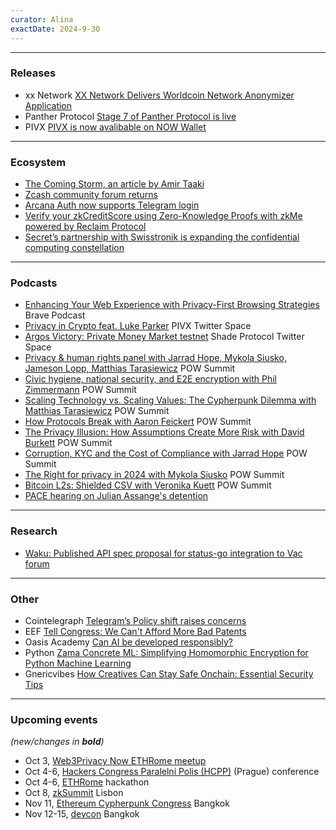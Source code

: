 ```yaml
---
curator: Alina
exactDate: 2024-9-30
---
```


<!--
### Research

### Ecosystem

### Grants

### Releases

### Podcasts

### Governments

### Other
-->

---

### Releases
- xx Network [XX Network Delivers Worldcoin Network Anonymizer Application](https://patcrypt.com/xx-network-delivers-worldcoin-network-anonymizer-application/)
- Panther Protocol [Stage 7 of Panther Protocol is live](https://blog.pantherprotocol.io/testnet-stage-7-is-now-live-with-simulated-swaps-data-escrow-and-more/)
- PIVX [PIVX is now avalibable on NOW Wallet](https://x.com/_PIVX/status/1838930400921399331)
  
---

### Ecosystem
- [The Coming Storm, an article by Amir Taaki](https://dark.fi/insights/the-coming-storm.html)
- [Zcash community forum returns](https://forum.zcashcommunity.com/t/shawn-returning/48872)
- [Arcana Auth now supports Telegram login](https://docs.arcana.network/setup/config-social/telegram-oauth/)
- [Verify your zkCreditScore using Zero-Knowledge Proofs with zkMe powered by Reclaim Protocol](https://x.com/reclaimprotocol/status/1838129141037850905)
- [Secret’s partnership with Swisstronik is expanding the confidential computing constellation](https://scrt.network/blog/swisstronik-partnership/)
  
---

### Podcasts
- [Enhancing Your Web Experience with Privacy-First Browsing Strategies](https://brave.com/podcast/e39/) Brave Podcast
- [Privacy in Crypto feat. Luke Parker](https://x.com/_PIVX/status/1838925647185375386) PIVX Twitter Space
- [Argos Victory: Private Money Market testnet](https://x.com/Shade_Protocol/status/1838971879538769925) Shade Protocol Twitter Space
- [Privacy & human rights panel with Jarrad Hope, Mykola Siusko, Jameson Lopp, Matthias Tarasiewicz](https://www.youtube.com/live/aQKilLu6d0s?feature=shared&t=28370) POW Summit
- [Civic hygiene, national security, and E2E encryption with Phil Zimmermann](https://www.youtube.com/live/aQKilLu6d0s?feature=shared&t=19694) POW Summit
- [Scaling Technology vs. Scaling Values: The Cypherpunk Dilemma with Matthias Tarasiewicz](https://www.youtube.com/live/aQKilLu6d0s?feature=shared&t=23635) POW Summit
- [How Protocols Break with Aaron Feickert](https://www.youtube.com/live/aQKilLu6d0s?feature=shared&t=26659) POW Summit
- [The Privacy Illusion: How Assumptions Create More Risk with David Burkett](https://www.youtube.com/live/jbtGdNxS8RY?feature=shared&t=16515) POW Summit
- [Corruption, KYC and the Cost of Compliance with Jarrad Hope](https://www.youtube.com/live/m5nLerONtw0?feature=shared&t=2854) POW Summit
- [The Right for privacy in 2024 with Mykola Siusko](https://www.youtube.com/live/m5nLerONtw0?feature=shared&t=4789) POW Summit
- [Bitcoin L2s: Shielded CSV with Veronika Kuett](https://www.youtube.com/live/sKbL6iriqcA?feature=shared&t=7105) POW Summit
- [PACE hearing on Julian Assange's detention](https://www.youtube.com/live/Mq85IZMeigc)


---

### Research
- [Waku: Published API spec proposal for status-go integration to Vac forum](https://forum.vac.dev/t/api-specification-for-end-to-end-reliability/332/2)

---

### Other
- Cointelegraph [Telegram’s Policy shift raises concerns](https://cointelegraph.com/news/telegram-policy-shift-privacy-concerns)
- EEF [Tell Congress: We Can't Afford More Bad Patents](https://act.eff.org/action/tell-congress-we-can-t-afford-more-bad-patents)
- Oasis Academy [Can AI be developed responsibly?](https://oasisrose.garden/lessons/ai-alignment-and-oasis/)
- Python [Zama Concrete ML: Simplifying Homomorphic Encryption for Python Machine Learning](https://www.python.org/success-stories/zama-concrete-ml-simplifying-homomorphic-encryption-for-python-machine-learning/)
- Gnericvibes [How Creatives Can Stay Safe Onchain: Essential Security Tips](https://mirror.xyz/0x744CDf12D5D289db118Ed9293c10cfa952169071/WhiZVEhBYE_EUVmzO8lS-hWd1wikK5Us9UtJdEb8RQc)


---

### Upcoming events
*(new/changes in **bold**)*

* Oct 3, [Web3Privacy Now ETHRome meetup](https://lu.ma/w3pn-meetup-rome1)
* Oct 4-6, [Hackers Congress Paralelní Polis (HCPP)](https://hcpp.cz/) (Prague) conference
* Oct 4-6, [ETHRome](https://ethrome.org/) hackathon
* Oct 8, [zkSummit](https://www.zksummit.com/) Lisbon
* Nov 11, [Ethereum Cypherpunk Congress](https://congress.web3privacy.info/) Bangkok
* Nov 12-15, [devcon](https://devcon.org/en/) Bangkok
